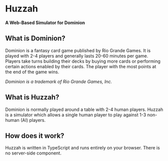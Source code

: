 # Huzzah
**A Web-Based Simulator for Dominion**

## What is Dominion?
Dominion is a fantasy card game published by Rio Grande Games. It is played with 2-4 players and generally lasts 20-60 
minutes per game. Players take turns building their decks by buying more cards or performing certain actions enabled by 
their cards. The player with the most points at the end of the game wins.

*Dominion is a trademark of Rio Grande Games, Inc.*

## What is Huzzah?
Dominion is normally played around a table with 2-4 human players. Huzzah is a simulator which allows a single human 
player to play against 1-3 non-human (AI) players.

## How does it work?
Huzzah is written in TypeScript and runs entirely on your browser. There is no server-side component.